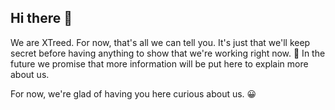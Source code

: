 ## Hi there 👋

We are XTreed. For now, that's all we can tell you. It's just that we'll keep secret before having anything to show that we're working right now. 🔭 In the future we promise that more information will be put here to explain more about us. 

For now, we're glad of having you here curious about us. 😀
